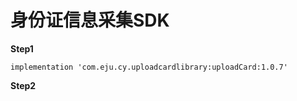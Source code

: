  
# 身份证信息采集SDK

**Step1**

`implementation 'com.eju.cy.uploadcardlibrary:uploadCard:1.0.7' `

**Step2**

